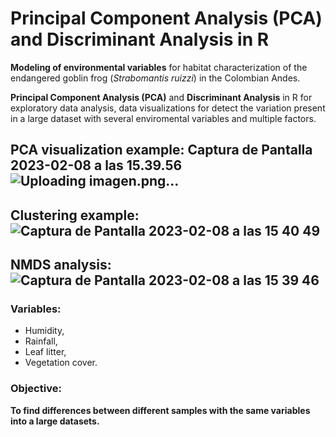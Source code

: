 # Principal Component Analysis (PCA) and Discriminant Analysis in R

**Modeling of environmental variables** for habitat characterization of the endangered goblin frog (*Strabomantis ruizzi*) in the Colombian Andes.

**Principal Component Analysis (PCA)** and **Discriminant Analysis** in R for exploratory data analysis, data visualizations for detect the variation present in a large dataset with several enviromental variables and multiple factors. 

## PCA visualization example: Captura de Pantalla 2023-02-08 a las 15.39.56![Uploading imagen.png…]()

## Clustering example:![Captura de Pantalla 2023-02-08 a las 15 40 49](https://user-images.githubusercontent.com/110174766/217562406-535f8513-f9e7-45b1-aaba-3516d493a677.png)

## NMDS analysis:![Captura de Pantalla 2023-02-08 a las 15 39 46](https://user-images.githubusercontent.com/110174766/217562531-6c6481b0-7861-4530-ad24-3cb11cdd7760.png)


### Variables:

* Humidity, 
* Rainfall, 
* Leaf litter, 
* Vegetation cover.

### Objective:
**To find differences between different samples with the same variables into a large datasets.** 
